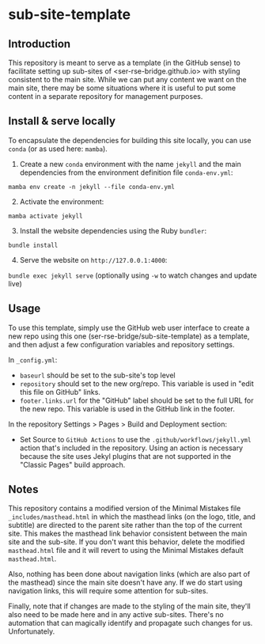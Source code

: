 # sub-site-template

## Introduction

This repository is meant to serve as a template (in the GitHub sense) to facilitate setting up
sub-sites of <ser-rse-bridge.github.io> with styling consistent to the main site.  While we can
put any content we want on the main site, there may be some situations where it is useful to put
some content in a separate repository for management purposes.

## Install & serve locally

To encapsulate the dependencies for building this site locally, you can use `conda` (or as used here: `mamba`).

1. Create a new `conda` environment with the name `jekyll` and the main dependencies from the environment definition file `conda-env.yml`:

`mamba env create -n jekyll --file conda-env.yml`

2. Activate the environment:

`mamba activate jekyll`

3. Install the website dependencies using the Ruby `bundler`:

`bundle install`

4. Serve the website on `http://127.0.0.1:4000`:

`bundle exec jekyll serve` (optionally using `-w` to watch changes and update live)

## Usage

To use this template, simply use the GitHub web user interface to create a new repo using this one 
(ser-rse-bridge/sub-site-template) as a template, and then adjust a few configuration variables and
repository settings.

In `_config.yml`:
* `baseurl` should be set to the sub-site's top level
* `repository` should set to the new org/repo.  This variable is used in "edit this file on GitHub" links.
* `footer.links.url` for the "GitHub" label should be set to the full URL for the new repo.  This variable is used in the GitHub link in the footer.

In the repository Settings > Pages > Build and Deployment section:
* Set Source to `GitHub Actions` to use the `.github/workflows/jekyll.yml` action that's included in the repository.  Using an action is necessary because the site uses Jekyl plugins that are not supported in the "Classic Pages" build approach.

## Notes

This repository contains a modified version of the Minimal Mistakes file `_includes/masthead.html` in which the masthead links (on the logo, title, and subtitle) are directed to the parent site rather than the top of the current site.  This makes the masthead link behavior consistent between the main site and the sub-site.  If you don't want this behavior, delete the modified `masthead.html` file and it will revert to using the Minimal Mistakes default `masthead.html`.  

Also, nothing has been done about navigation links (which are also part of the masthead) since the main site doesn't have any.  If we do start using navigation links, this will require some attention for sub-sites.

Finally, note that if changes are made to the styling of the main site, they'll also need to be made here and in any active sub-sites.  There's no automation that
can magically identify and propagate such changes for us.  Unfortunately.